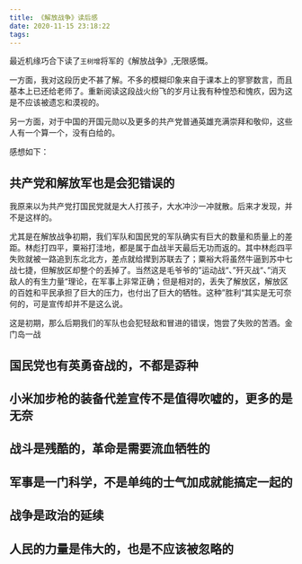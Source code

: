 ```yaml
---
title: 《解放战争》读后感
date: 2020-11-15 23:18:22
tags:
---
```


最近机缘巧合下读了`王树增`将军的《解放战争》,无限感慨。

一方面，我对这段历史不甚了解。不多的模糊印象来自于课本上的寥寥数言，而且基本上已还给老师了。重新阅读这段战火纷飞的岁月让我有种惶恐和愧疚，因为这是不应该被遗忘和漠视的。

另一方面，对于中国的开国元勋以及更多的共产党普通英雄充满崇拜和敬仰，这些人有一个算一个，没有白给的。

感想如下：

## 共产党和解放军也是会犯错误的

我原来以为共产党打国民党就是大人打孩子，大水冲沙一冲就散。后来才发现，并不是这样的。

尤其是在解放战争初期，我们军队和国民党的军队确实有巨大的数量和质量上的差距。林彪打四平，粟裕打洼地，都是属于血战半天最后无功而返的。其中林彪四平失败就被一路追到东北北方，差点就给撵到苏联去了；粟裕大将虽然牛逼到苏中七战七捷，但解放区却整个的丢掉了。当然这是毛爷爷的”运动战“、”歼灭战“、”消灭敌人的有生力量“理论，在军事上非常正确；但是相对的，丢失了解放区，解放区的百姓和平民承担了巨大的压力，也付出了巨大的牺牲。这种”胜利“其实是无可奈何的，可是宣传却并不是这么说。

这是初期，那么后期我们的军队也会犯轻敌和冒进的错误，饱尝了失败的苦酒。金门岛一战

## 国民党也有英勇奋战的，不都是孬种

## 小米加步枪的装备代差宣传不是值得吹嘘的，更多的是无奈

## 战斗是残酷的，革命是需要流血牺牲的

## 军事是一门科学，不是单纯的士气加成就能搞定一起的

## 战争是政治的延续

## 人民的力量是伟大的，也是不应该被忽略的
